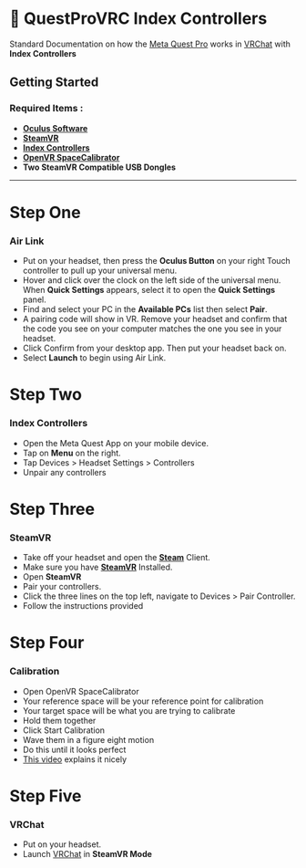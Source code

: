 # 🥽 QuestProVRC Index Controllers
Standard Documentation on how the [Meta Quest Pro](https://www.meta.com/quest/quest-pro/) works in [VRChat](https://vrchat.com/) with **Index Controllers**
## Getting Started
### Required Items : 
* **[Oculus Software](https://www.oculus.com/download_app/?id=1582076955407037)**
* **[SteamVR](https://store.steampowered.com/app/250820/SteamVR/)**
* **[Index Controllers](https://store.steampowered.com/app/1059550/Valve_Index_Controllers/)**
* **[OpenVR SpaceCalibrator](https://github.com/pushrax/OpenVR-SpaceCalibrator)**
* **Two SteamVR Compatible USB Dongles**

***

# Step One
### Air Link
* Put on your headset, then press the **Oculus Button** on your right Touch controller to pull up your universal menu.
* Hover and click over the clock on the left side of the universal menu. When **Quick Settings** appears, select it to open the **Quick Settings** panel.
* Find and select your PC in the **Available PCs** list then select **Pair**.
* A pairing code will show in VR. Remove your headset and confirm that the code you see on your computer matches the one you see in your headset. 
* Click Confirm from your desktop app. Then put your headset back on.
* Select **Launch** to begin using Air Link. 

# Step Two
### Index Controllers
* Open the Meta Quest App on your mobile device.
* Tap on **Menu** on the right.
* Tap Devices > Headset Settings > Controllers
* Unpair any controllers

# Step Three
### SteamVR
* Take off your headset and open the **[Steam](https://store.steampowered.com/about/)** Client.
* Make sure you have **[SteamVR](https://store.steampowered.com/app/250820/SteamVR/)** Installed.
* Open **SteamVR**
* Pair your controllers.
* Click the three lines on the top left, navigate to Devices > Pair Controller.
* Follow the instructions provided

# Step Four
### Calibration
* Open OpenVR SpaceCalibrator
* Your reference space will be your reference point for calibration
* Your target space will be what you are trying to calibrate
* Hold them together
* Click Start Calibration
* Wave them in a figure eight motion
* Do this until it looks perfect
* [This video](https://www.youtube.com/watch?v=7r8l5RJdX8o) explains it nicely


# Step Five
### VRChat
* Put on your headset.
* Launch [VRChat](https://vrchat.com/) in **SteamVR Mode**
